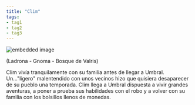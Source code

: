 ```yaml
---
title: "Clim"
tags:
- tag1
- tag2
- tag3
---
```



![embedded image](https://assets.legendkeeper.com/222f3e9a-4579-40df-844b-2376ec03bb36.jpg "Attachment")

(Ladrona - Gnoma - Bosque de Valris)

Clim vivía tranquilamente con su familia antes de llegar a Umbral. Un..."ligero" malentendido con unos vecinos hizo que quisiera desaparecer de su pueblo una temporada. Clim llega a Umbral dispuesta a vivir grandes aventuras, a poner a prueba sus habilidades con el robo y a volver con su familia con los bolsillos llenos de monedas.